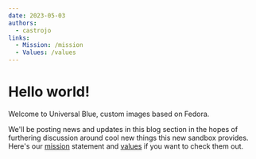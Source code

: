 ```yaml
---
date: 2023-05-03
authors: 
  - castrojo
links:
  - Mission: /mission
  - Values: /values
---
```


# Hello world!

Welcome to Universal Blue, custom images based on Fedora.

We'll be posting news and updates in this blog section in the hopes of furthering discussion around cool new things this new sandbox provides. Here's our [mission](/mission) statement and [values](/values) if you want to check them out.  